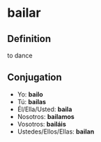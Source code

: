 # bailar

## Definition
to dance

## Conjugation

- Yo: **bailo**
- Tú: **bailas**
- Él/Ella/Usted: **baila**
- Nosotros: **bailamos**
- Vosotros: **bailáis**
- Ustedes/Ellos/Ellas: **bailan**